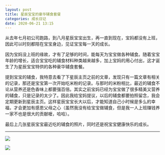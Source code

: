 ```yaml
---
layout: post
title: 星辰宝宝的豪华辅食套餐
categories: 成长日记
date: 2020-06-21 13:15
---
```


从去年七月初公司跑路，到八月星辰宝宝出生，再一直到现在，宝妈都没有上班，因此可以时刻都陪在宝宝身边，见证宝宝每一天的成长。

<!--more-->

因为宝妈没上班的缘故，才有了足够的时间，能每天为宝宝做各种辅食。随着宝宝年龄的增长，适合宝宝吃的辅食材料种类越来越多，加上宝妈的用心付出，这才诞生了为星辰宝宝特供的各种豪华辅食套餐。

提到宝宝的辅食，我特意去看了下星辰主页之前的文章，发现只有一篇文章有相关的记录，那还是宝宝第一次开始吃米粉的记录。与那时的米粉相比，最近的辅食不论从营养还是色香味上都要强百倍。其实之前宝妈已经为宝宝做了很多精美又营养的辅食，只是记录的太少了。因此我给宝妈提议，以后的辅食都要拍照留念，我会定期更新到星辰主页。这样星辰宝宝长大以后，才能知道自己小时候是多么的幸福，才会更加有感恩父母之心（虽然我没有给宝宝做辅食，但是我一人上班赚钱养一家不也是很大的贡献嚒，哈哈）。

最后上几张星辰宝宝最近吃的辅食的照片，同时还是祝宝宝健康快乐的成长。

----------

![](https://xch-name.oss-cn-beijing.aliyuncs.com/2020/20200621-37-1.jpg?x-oss-process=style/default)

![](https://xch-name.oss-cn-beijing.aliyuncs.com/2020/20200621-37-2.jpg?x-oss-process=style/default)

